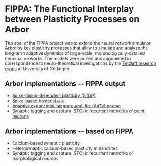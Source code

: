 # FIPPA: The Functional Interplay between Plasticity Processes on Arbor

The goal of the FIPPA project was to extend the neural network simulator
[Arbor](https://arbor-sim.github.io) by key plasticity processes that
allow to simulate and analyze the long-term adaptive dynamics of
large-scale, morphologically-detailed neuronal networks. The models
were ported and augmented in correspondence to neuro-theoretical
investigations by the [Tetzlaff research group](https://tetzlab.com) at
University of Göttingen.

## Arbor implementations -- FIPPA output

* [Spike-timing-dependent plasticity (STDP)](STDP)
* [Spike-based homeostasis](spike_based_homeostasis)
* [Adaptive exponential integrate-and-fire (AdEx) neuron](AdEx)
* [Synaptic tagging and capture (STC) in recurrent networks of point neurons](https://github.com/tetzlab/arbor_network_consolidation)

## Arbor implementations -- based on FIPPA

* Calcium-based synaptic plasticity
* Heterosynaptic calcium-based plasticity in dendrites
* Synaptic tagging and capture (STC) in recurrent networks of morphological neurons
